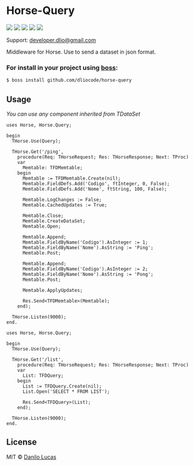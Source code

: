 # Horse-Query

![](https://img.shields.io/github/stars/dliocode/horse-query.svg) ![](https://img.shields.io/github/forks/dliocode/horse-query.svg) ![](https://img.shields.io/github/v/tag/dliocode/horse-query.svg) ![](https://img.shields.io/github/v/release/dliocode/horse-query.svg) ![](https://img.shields.io/github/issues/dliocode/horse-query.svg)

Support: developer.dlio@gmail.com

Middleware for Horse. Use to send a dataset in json format.

### For install in your project using [boss](https://github.com/HashLoad/boss):
``` sh
$ boss install github.com/dliocode/horse-query
```

## Usage

*You can use any component inherited from TDataSet*

```delphi
uses Horse, Horse.Query;

begin
  THorse.Use(Query);

  THorse.Get('/ping',
    procedure(Req: THorseRequest; Res: THorseResponse; Next: TProc)
    var
      Memtable: TFDMemtable;
    begin
      Memtable := TFDMemtable.Create(nil);
      Memtable.FieldDefs.Add('Codigo', ftInteger, 0, False);
      Memtable.FieldDefs.Add('Nome', ftString, 100, False);

      Memtable.LogChanges := False;
      Memtable.CachedUpdates := True;

      Memtable.Close;
      Memtable.CreateDataSet;
      Memtable.Open;

      Memtable.Append;
      Memtable.FieldByName('Codigo').AsInteger := 1;
      Memtable.FieldByName('Nome').AsString := 'Ping';
      Memtable.Post;

      Memtable.Append;
      Memtable.FieldByName('Codigo').AsInteger := 2;
      Memtable.FieldByName('Nome').AsString := 'Pong';
      Memtable.Post;

      Memtable.ApplyUpdates;

      Res.Send<TFDMemtable>(Memtable);
    end);

  THorse.Listen(9000);
end.
```


```delphi
uses Horse, Horse.Query;

begin
  THorse.Use(Query);

  THorse.Get('/list',
    procedure(Req: THorseRequest; Res: THorseResponse; Next: TProc)
    var
      List: TFDQuery;
    begin
      List := TFDQuery.Create(nil);
      List.Open('SELECT * FROM LIST');

      Res.Send<TFDQuery>(List);
    end);

  THorse.Listen(9000);
end.
```

## License

MIT © [Danilo Lucas](https://github.com/dliocode/)
